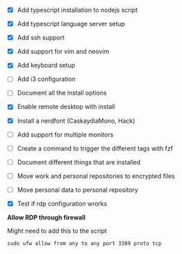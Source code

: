 - [x] Add typescript installation to nodejs script
- [x] Add typescript language server setup 
- [x] Add ssh support
- [x] Add support for vim and neovim
- [x] Add keyboard setup
- [ ] Add i3 configuration
- [ ] Document all the install options
- [x] Enable remote desktop with install
- [x] Install a nerdfont (CaskaydiaMono, Hack)
- [ ] Add support for multiple monitors
- [ ] Create a command to trigger the different tags with fzf
- [ ] Document different things that are installed
- [ ] Move work and personal repositories to encrypted files
- [ ] Move personal data to personal repository

- [x] Test if rdp configuration wrorks

**Allow RDP through firewall**

Might need to add this to the script
```
sudo ufw allow from any to any port 3389 proto tcp
``` 
